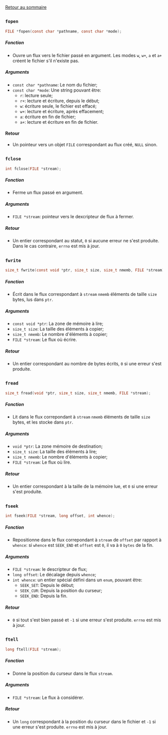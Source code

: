 <a href="http://skutnik.iiens.net/cours/1A/OSS">Retour au sommaire</a>

## 

### `fopen`

```c
FILE *fopen(const char *pathname, const char *mode);
```

##### Fonction
- Ouvre un flux vers le fichier passé en argument. Les modes `w`, `w+`, `a` et `a+` créent le fichier s'il n'existe pas.

##### Arguments
- `const char *pathname`: Le nom du fichier;
- `const char *mode`: Une string pouvant être:
    - `r`: lecture seule;
    - `r+`: lecture et écriture, depuis le début;
    - `w`: écriture seule, le fichier est effacé;
    - `w+`: lecture et écriture, après effacement;
    - `a`: écriture en fin de fichier;
    - `a+`: lecture et écriture en fin de fichier.

#### Retour
- Un pointeur vers un objet `FILE` correspondant au flux créé, `NULL` sinon.

## 

### `fclose`

```c
int fclose(FILE *stream);
```

##### Fonction
- Ferme un flux passé en argument.

##### Arguments
- `FILE *stream`: pointeur vers le dexcripteur de flux à fermer.

##### Retour
- Un entier correspondant au statut, `0` si aucune erreur ne s'est produite. Dans le cas contraire, `errno` est mis à jour.

## 

### `fwrite`

```c
size_t fwrite(const void *ptr, size_t size, size_t nmemb, FILE *stream);
```

##### Fonction
- Écrit dans le flux correspondant à `stream` `nmemb` éléments de taille `size` bytes, lus dans `ptr`.

##### Arguments
- `const void *ptr`: La zone de mémoire à lire;
- `size_t size`: La taille des éléments à copier;
- `size_t nmemb`: Le nombre d'éléments à copier;
- `FILE *stream`: Le flux où écrire.

##### Retour
- Un entier correspondant au nombre de bytes écrits, `0` si une erreur s'est produite.

## 

### `fread`

```c
size_t fread(void *ptr, size_t size, size_t nmemb, FILE *stream);
```

##### Fonction
- Lit dans le flux correpondant à `stream` `nmemb` éléments de taille `size` bytes, et les stocke dans `ptr`.

##### Arguments
- `void *ptr`: La zone mémoire de destination;
- `size_t size`: La taille des éléments à lire;
- `size_t nmemb`: Le nombre d'éléments à copier;
- `FILE *stream`: Le flux où lire.

##### Retour
- Un entier correspondant à la taille de la mémoire lue, et `0` si une erreur s'est produite.

## 

### `fseek`

```c
int fseek(FILE *stream, long offset, int whence);
```

##### Fonction
- Repositionne dans le flux correpondant à `stream` de `offset` par rapport à `whence`: si `whence` est `SEEK_END` et `offset` est `0`, il va à `0` `bytes` de la fin.

##### Arguments
- `FILE *stream`: le descripteur de flux;
- `long offset`: Le décalage depuis `whence`;
- `int whence`: un entier spécial défini dans un `enum`, pouvant être:
    - `SEEK_SET`: Depuis le début;
    - `SEEK_CUR`: Depuis la position du curseur;
    - `SEEK_END`: Depuis la fin.

##### Retour
- `0` si tout s'est bien passé et `-1` si une erreur s'est produite. `errno` est mis à jour.

## 

### `ftell`

```c
long ftell(FILE *stream);
```

##### Fonction
- Donne la position du curseur dans le flux `stream`.

##### Arguments
- `FILE *stream`: Le flux à considérer.

##### Retour
- Un `long` correspondant à la position du curseur dans le fichier et `-1` si une erreur s'est produite. `errno` est mis à jour.

